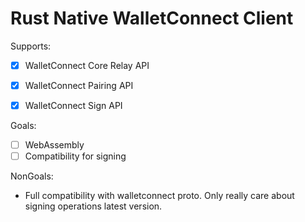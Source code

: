 # Rust Native WalletConnect Client

Supports:

- [x] WalletConnect Core Relay API
- [x] WalletConnect Pairing API
- [x] WalletConnect Sign API


Goals:
- [ ] WebAssembly
- [ ] Compatibility for signing

NonGoals:
- Full compatibility with walletconnect proto. Only really care about signing operations latest version.
